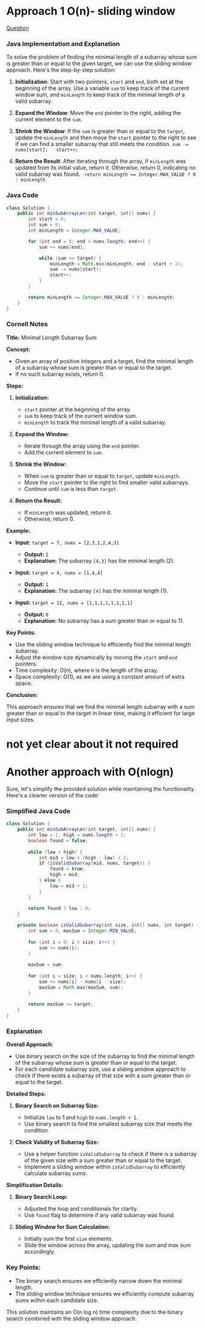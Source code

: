 # Approach 1 O(n)- sliding window


[Question](https://leetcode.com/problems/minimum-size-subarray-sum/description/)
### Java Implementation and Explanation

To solve the problem of finding the minimal length of a subarray whose sum is greater than or equal to the given target, we can use the sliding window approach. Here's the step-by-step solution:

1. **Initialization**: Start with two pointers, `start` and `end`, both set at the beginning of the array. Use a variable `sum` to keep track of the current window sum, and `minLength` to keep track of the minimal length of a valid subarray.

2. **Expand the Window**: Move the `end` pointer to the right, adding the current element to the `sum`.

3. **Shrink the Window**: If the `sum` is greater than or equal to the `target`, update the `minLength` and then move the `start` pointer to the right to see if we can find a smaller subarray that still meets the condition.    `sum -= nums[start];   start++;`

4. **Return the Result**: After iterating through the array, if `minLength` was updated from its initial value, return it. Otherwise, return 0, indicating no valid subarray was found.  ` return minLength == Integer.MAX_VALUE ? 0 : minLength`

### Java Code

```java
class Solution {
    public int minSubArrayLen(int target, int[] nums) {
        int start = 0;
        int sum = 0;
        int minLength = Integer.MAX_VALUE;

        for (int end = 0; end < nums.length; end++) {
            sum += nums[end];

            while (sum >= target) {
                minLength = Math.min(minLength, end - start + 1);
                sum -= nums[start];
                start++;
            }
        }

        return minLength == Integer.MAX_VALUE ? 0 : minLength;
    }
}
```

### Cornell Notes

**Title:** Minimal Length Subarray Sum

**Concept:**
- Given an array of positive integers and a target, find the minimal length of a subarray whose sum is greater than or equal to the target.
- If no such subarray exists, return 0.

**Steps:**

1. **Initialization:**
   - `start` pointer at the beginning of the array.
   - `sum` to keep track of the current window sum.
   - `minLength` to track the minimal length of a valid subarray.

2. **Expand the Window:**
   - Iterate through the array using the `end` pointer.
   - Add the current element to `sum`.

3. **Shrink the Window:**
   - When `sum` is greater than or equal to `target`, update `minLength`.
   - Move the `start` pointer to the right to find smaller valid subarrays.
   - Continue until `sum` is less than `target`.

4. **Return the Result:**
   - If `minLength` was updated, return it.
   - Otherwise, return 0.

**Example:**

- **Input:** `target = 7, nums = [2,3,1,2,4,3]`
  - **Output:** `2`
  - **Explanation:** The subarray `[4,3]` has the minimal length (2).

- **Input:** `target = 4, nums = [1,4,4]`
  - **Output:** `1`
  - **Explanation:** The subarray `[4]` has the minimal length (1).

- **Input:** `target = 11, nums = [1,1,1,1,1,1,1,1]`
  - **Output:** `0`
  - **Explanation:** No subarray has a sum greater than or equal to 11.

**Key Points:**

- Use the sliding window technique to efficiently find the minimal length subarray.
- Adjust the window size dynamically by moving the `start` and `end` pointers.
- Time complexity: O(n), where n is the length of the array.
- Space complexity: O(1), as we are using a constant amount of extra space.

**Conclusion:**

This approach ensures that we find the minimal length subarray with a sum greater than or equal to the target in linear time, making it efficient for large input sizes.


# not yet clear about it not required
# Another approach with O(nlogn)

Sure, let's simplify the provided solution while maintaining the functionality. Here's a cleaner version of the code:

### Simplified Java Code

```java
class Solution {
    public int minSubArrayLen(int target, int[] nums) {
        int low = 1, high = nums.length + 1;
        boolean found = false;
        
        while (low < high) {
            int mid = low + (high - low) / 2;
            if (isValidSubarray(mid, nums, target)) {
                found = true;
                high = mid;
            } else {
                low = mid + 1;
            }
        }
        
        return found ? low : 0;
    }

    private boolean isValidSubarray(int size, int[] nums, int target) {
        int sum = 0, maxSum = Integer.MIN_VALUE;
        
        for (int i = 0; i < size; i++) {
            sum += nums[i];
        }
        
        maxSum = sum;
        
        for (int i = size; i < nums.length; i++) {
            sum += nums[i] - nums[i - size];
            maxSum = Math.max(maxSum, sum);
        }
        
        return maxSum >= target;
    }
}
```

### Explanation

**Overall Approach:**
- Use binary search on the size of the subarray to find the minimal length of the subarray whose sum is greater than or equal to the target.
- For each candidate subarray size, use a sliding window approach to check if there exists a subarray of that size with a sum greater than or equal to the target.

**Detailed Steps:**

1. **Binary Search on Subarray Size:**
   - Initialize `low` to 1 and `high` to `nums.length + 1`.
   - Use binary search to find the smallest subarray size that meets the condition.

2. **Check Validity of Subarray Size:**
   - Use a helper function `isValidSubarray` to check if there is a subarray of the given size with a sum greater than or equal to the target.
   - Implement a sliding window within `isValidSubarray` to efficiently calculate subarray sums.

**Simplification Details:**

1. **Binary Search Loop:**
   - Adjusted the loop and conditionals for clarity.
   - Use `found` flag to determine if any valid subarray was found.

2. **Sliding Window for Sum Calculation:**
   - Initially sum the first `size` elements.
   - Slide the window across the array, updating the sum and max sum accordingly.

### Key Points:

- The binary search ensures we efficiently narrow down the minimal length.
- The sliding window technique ensures we efficiently compute subarray sums within each candidate size.

This solution maintains an O(n log n) time complexity due to the binary search combined with the sliding window approach.
